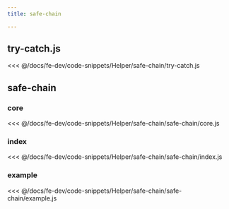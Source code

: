 ```yaml
---
title: safe-chain

---
```


## try-catch.js
<<< @/docs/fe-dev/code-snippets/Helper/safe-chain/try-catch.js

## safe-chain
### core
<<< @/docs/fe-dev/code-snippets/Helper/safe-chain/safe-chain/core.js

### index
<<< @/docs/fe-dev/code-snippets/Helper/safe-chain/safe-chain/index.js

### example
<<< @/docs/fe-dev/code-snippets/Helper/safe-chain/safe-chain/example.js
